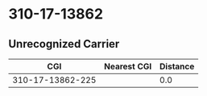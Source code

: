 # 310-17-13862
## Unrecognized Carrier


| CGI | Nearest CGI | Distance |
|-----|-------------|----------|
| 310-17-13862-225 |  | 0.0 |
